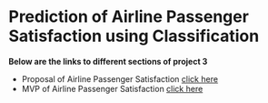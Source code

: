# Prediction of Airline Passenger Satisfaction using Classification

**Below are the links to different sections of project 3**

- Proposal of Airline Passenger Satisfaction [click here](https://github.com/emanalshehrii/Airline_Passenger_Satisfaction_ClassificationModels/blob/main/propsal_AirlinePassengerSatisfaction.md)
- MVP of Airline Passenger Satisfaction [click here](https://github.com/emanalshehrii/Airline_Passenger_Satisfaction_ClassificationModels/blob/main/AirlinePassengerSatisfaction_MVP.md)
